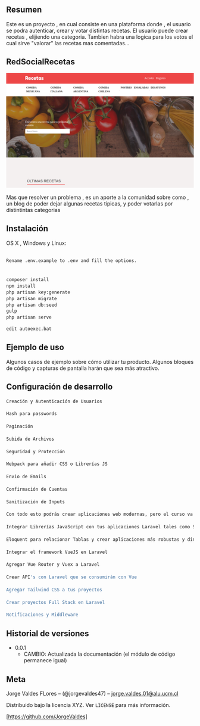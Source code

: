 ## Resumen

Este es un proyecto , en cual consiste en una plataforma donde , el usuario se podra autenticar, 
crear y votar distintas recetas. El usuario puede crear recetas , elijiendo una categoria.
Tambien habra una logica para los votos el cual sirve "valorar" las recetas mas comentadas...

## RedSocialRecetas


![](Home.png)

Mas que resolver un problema , es un aporte a la comunidad sobre como , un blog de poder dejar algunas recetas tipicas,
y poder votarlas por distintintas categorias




## Instalación

OS X , Windows y Linux:


```sh

Rename .env.example to .env and fill the options.


composer install
npm install
php artisan key:generate
php artisan migrate
php artisan db:seed
gulp
php artisan serve
```



```sh
edit autoexec.bat
```

## Ejemplo de uso

Algunos casos de ejemplo sobre cómo utilizar tu producto. Algunos bloques de código y capturas de pantalla harán que sea más atractivo.

## Configuración de desarrollo


```sh
Creación y Autenticación de Usuarios

Hash para passwords

Paginación

Subida de Archivos

Seguridad y Protección

Webpack para añadir CSS o Librerías JS

Envio de Emails

Confirmación de Cuentas

Sanitización de Inputs

Con todo esto podrás crear aplicaciones web modernas, pero el curso va más allá, aprenderás otros temas tales como

Integrar Librerías JavaScript con tus aplicaciones Laravel tales como Sweet Alert 2, Dropzone JS, MomentJS y mucho más

Eloquent para relacionar Tablas y crear aplicaciones más robustas y dinamicas

Integrar el framework VueJS en Laravel

Agregar Vue Router y Vuex a Laravel

Crear API's con Laravel que se consumirán con Vue

Agregar Tailwind CSS a tus proyectos

Crear proyectos Full Stack en Laravel

Notificaciones y Middleware


```

## Historial de versiones

* 0.0.1
    * CAMBIO: Actualizada la documentación (el módulo de código permanece igual)


## Meta

Jorge Valdes FLores – (@jorgevaldes47) – jorge.valdes.01@alu.ucm.cl

Distribuido bajo la licencia XYZ. Ver ``LICENSE`` para más información.

[https://github.com/JorgeValdes]


